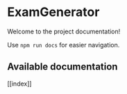 # ExamGenerator

Welcome to the project documentation!

Use `npm run docs` for easier navigation.

## Available documentation

[[index]]

